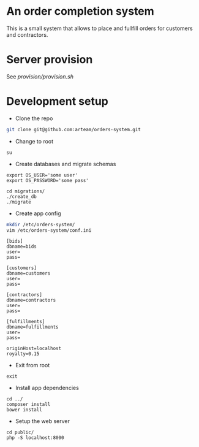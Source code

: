 # An order completion system

This is a small system that allows to place and fullfill orders for 
customers and contractors.

# Server provision

See _provision/provision.sh_

# Development setup

- Clone the repo

```bash
git clone git@github.com:arteam/orders-system.git
```

- Change to root

`su`

- Create databases and migrate schemas

```
export OS_USER='some user'
export OS_PASSWORD='some pass'

cd migrations/
./create_db
./migrate
```

- Create app config

```bash
mkdir /etc/orders-system/
vim /etc/orders-system/conf.ini
```

```
[bids]
dbname=bids
user=
pass=

[customers]
dbname=customers
user=
pass=

[contractors]
dbname=contractors
user=
pass=

[fulfillments]
dbname=fulfillments
user=
pass=

originHost=localhost
royalty=0.15
```

- Exit from root

`exit`

- Install app dependencies

```
cd ../
composer install
bower install
```

- Setup the web server

```
cd public/
php -S localhost:8000
```